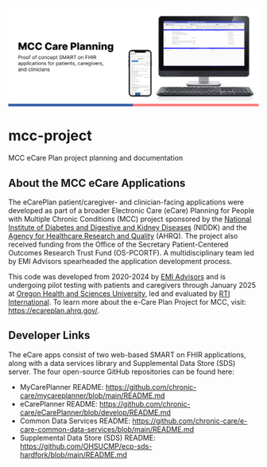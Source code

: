 ![alt text](https://github.com/chronic-care/mcc-project/blob/main/documentation/MCCCarePlanning.png?raw=true)



# mcc-project
MCC eCare Plan project planning and documentation

## About the MCC eCare Applications
The eCarePlan patient/caregiver- and clinician-facing applications were developed as part of a broader Electronic Care (eCare) Planning for People with Multiple Chronic Conditions (MCC) project sponsored by the [National Institute of Diabetes and Digestive and Kidney Diseases](https://www.niddk.nih.gov/) (NIDDK) and the [Agency for Healthcare Research and Quality](https://www.ahrq.gov/) (AHRQ). The project also received funding from the Office of the Secretary Patient-Centered Outcomes Research Trust Fund (OS-PCORTF). A multidisciplinary team led by EMI Advisors spearheaded the application development process.

This code was developed from 2020-2024 by [EMI Advisors](https://www.emiadvisors.net/) and is undergoing pilot testing with patients and caregivers through January 2025 at [Oregon Health and Sciences University](https://www.ohsu.edu/), led and evaluated by [RTI International](https://www.rti.org/). To learn more about the e-Care Plan Project for MCC, visit: https://ecareplan.ahrq.gov/.

## Developer Links
The eCare apps consist of two web-based SMART on FHIR applications, along with a data services library and Supplemental Data Store (SDS) server. The four open-source GitHub repositories can be found here: 

- MyCarePlanner README: https://github.com/chronic-care/mycareplanner/blob/main/README.md 
- eCarePlanner README: https://github.com/chronic-care/eCarePlanner/blob/develop/README.md 
- Common Data Services README: https://github.com/chronic-care/e-care-common-data-services/blob/main/README.md 
- Supplemental Data Store (SDS) README: https://github.com/OHSUCMP/ecp-sds-hardfork/blob/main/README.md 
